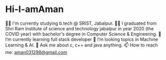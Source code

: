 # Hi-I-amAman
👨‍💻 I'm currently studying b.tech @ SRIST, Jabalpur. 👨‍🎓 I graduated from Shri Ram institute of science and technology jabalpur in year 2020 (the COVID year) with bachelor's degree in Computer Science &amp; Engineering.  🌱  I’m currently learning full stack developer    👯 I’m looking topics in Machine Learning &amp; AI.  💬 Ask me about c, c++ and java anything.  📫 How to reach me: aman031298@gmail.com 

